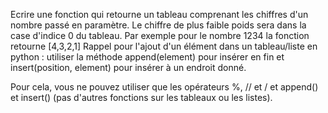 Ecrire une fonction qui retourne un tableau comprenant les chiffres d'un nombre passé en paramètre.
Le chiffre de plus faible poids sera dans la case d'indice 0 du tableau.
Par exemple pour le nombre 1234 la fonction retourne [4,3,2,1]
Rappel pour l'ajout d'un élément dans un tableau/liste en python : utiliser la méthode append(element) pour insérer en fin et insert(position, element) pour insérer à un endroit donné.

Pour cela, vous ne pouvez utiliser que les opérateurs %, // et / et append() et insert() (pas d'autres fonctions sur les tableaux ou les listes).